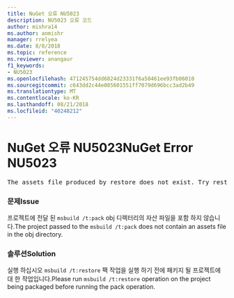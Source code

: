 ```yaml
---
title: NuGet 오류 NU5023
description: NU5023 오류 코드
author: mishra14
ms.author: anmishr
manager: rrelyea
ms.date: 8/8/2018
ms.topic: reference
ms.reviewer: anangaur
f1_keywords:
- NU5023
ms.openlocfilehash: 471245754dd6824d23331f6a58461ee93fb06010
ms.sourcegitcommit: c643dd2c44e085601551ff7079d696bcc3ad2b49
ms.translationtype: MT
ms.contentlocale: ko-KR
ms.lasthandoff: 08/21/2018
ms.locfileid: "40248212"
---
```

# <a name="nuget-error-nu5023"></a><span data-ttu-id="b2795-103">NuGet 오류 NU5023</span><span class="sxs-lookup"><span data-stu-id="b2795-103">NuGet Error NU5023</span></span>
<pre>The assets file produced by restore does not exist. Try restoring the project again. The expected location of the assets file is F:\project\obj\project.assets.json.</pre>

### <a name="issue"></a><span data-ttu-id="b2795-104">문제</span><span class="sxs-lookup"><span data-stu-id="b2795-104">Issue</span></span>

<span data-ttu-id="b2795-105">프로젝트에 전달 된 `msbuild /t:pack` obj 디렉터리의 자산 파일을 포함 하지 않습니다.</span><span class="sxs-lookup"><span data-stu-id="b2795-105">The project passed to the `msbuild /t:pack` does not contain an assets file in the obj directory.</span></span>


### <a name="solution"></a><span data-ttu-id="b2795-106">솔루션</span><span class="sxs-lookup"><span data-stu-id="b2795-106">Solution</span></span>

<span data-ttu-id="b2795-107">실행 하십시오 `msbuild /t:restore` 팩 작업을 실행 하기 전에 패키지 될 프로젝트에 대 한 작업입니다.</span><span class="sxs-lookup"><span data-stu-id="b2795-107">Please run `msbuild /t:restore` operation on the project being packaged before running the pack operation.</span></span>

